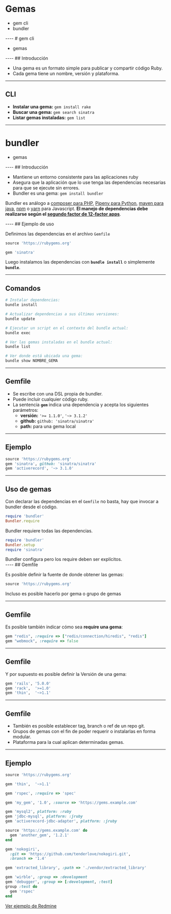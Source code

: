 # Gemas

<div class="main-list">

* gem cli
* bundler
</div>
----
# gem cli

<div class="main-list">

* gemas

</div>
----
## Introducción

* Una gema es un formato simple para publicar y compartir código Ruby.
* Cada gema tiene un nombre, versión y plataforma.

----
## CLI

* **Instalar una gema:** `gem install rake`
* **Buscar una gema:** `gem search sinatra`
* **Listar gemas instaladas:** `gem list`
----
# bundler

<div class="main-list">

* gemas

</div>
----
## Introducción

* Mantiene un entorno consistente para las aplicaciones ruby
* Asegura que la aplicación que lo use tenga las dependencias necesarias
  para que se ejecute sin errores.
* Bundler es una gema: `gem install bundler`

<div class="fragment small">

Bundler es análogo a [composer para PHP](https://getcomposer.org/),
[Pipenv para Python](https://pipenv.pypa.io/en/stable/), [maven para java](https://maven.apache.org/),
[npm](https://www.npmjs.com/) o [yarn](https://yarnpkg.com/) para Javascript.
**El manejo de dependencias debe realizarse según el [segundo factor de 12-factor
apps](https://12factor.net/dependencies)**.
</div>
----
## Ejemplo de uso

Definimos las dependencias en el archivo `Gemfile`

```ruby
source 'https://rubygems.org'

gem 'sinatra'
```

<div class="small fragment">

Luego instalamos las dependencias con **`bundle install`** o simplemente **`bundle`**.
</div>

----
## Comandos

```bash
# Instalar dependencias:
bundle install

# Actualizar dependencias a sus últimas versiones:
bundle update

# Ejecutar un script en el contexto del bundle actual:
bundle exec

# Ver las gemas instaladas en el bundle actual:
bundle list

# Ver donde está ubicada una gema:
bundle show NOMBRE_GEMA
```

----
## Gemfile

* Se escribe con una DSL propia de bundler.
* Puede incluir cualquier código ruby.
* La sentencia **`gem`** indica una dependencia y acepta los siguientes
parámetros:
  * **versión:** `'>= 1.1.0'`, `'~> 3.1.2'`
  * **github:** `github: 'sinatra/sinatra'`
  * **path:** para una gema local

----
## Ejemplo

```ruby
source 'https://rubygems.org'
gem 'sinatra', github: 'sinatra/sinatra'
gem 'activerecord', '~> 3.1.0'
```

----
## Uso de gemas

Con declarar las dependencias en el `Gemfile` no basta, hay que invocar a
bundler desde el código.

<div class="container">

<div class="col">

```ruby
require 'bundler'
Bundler.require


```
<div class="small">
Bundler requiere todas las dependencias.
</div>
</div>

<div class="col">

```ruby
require 'bundler'
Bundler.setup
require 'sinatra'
```
<div class="small">
Bundler configura  pero los require deben ser explícitos.
</div>
</div>
</div>
----
<!-- .slide: data-auto-animate -->
## Gemfile

Es posible definir la fuente de donde obtener las gemas:

```ruby
source 'https://rubygems.org'
```

<div class="small fragment">

Incluso es posible hacerlo por gema o grupo de gemas
</div>

----
<!-- .slide: data-auto-animate -->
## Gemfile

Es posible también indicar cómo sea **require una gema**:

```ruby
gem "redis", :require => ["redis/connection/hiredis", "redis"]
gem "webmock", :require => false
```

----
<!-- .slide: data-auto-animate -->
## Gemfile

Y por supuesto es posible definir la Versión de una gema: 

```ruby
gem 'rails', '5.0.0'
gem 'rack',  '>=1.0'
gem 'thin',  '~>1.1'
```

----
<!-- .slide: data-auto-animate -->
## Gemfile

* También es posible establecer tag, branch o ref de un repo git.
* Grupos de gemas con el fin de poder requerir o instalarlas en forma modular.
* Plataforma para la cual aplican determinadas gemas.

----
## Ejemplo

```ruby
source 'https://rubygems.org'

gem 'thin',  '~>1.1'

gem 'rspec', :require => 'spec'

gem 'my_gem', '1.0', :source => 'https://gems.example.com'

gem 'mysql2', platform: :ruby
gem 'jdbc-mysql', platform: :jruby
gem 'activerecord-jdbc-adapter', platform: :jruby

source 'https://gems.example.com' do
  gem 'another_gem', '1.2.1'
end

gem 'nokogiri', 
  :git => 'https://github.com/tenderlove/nokogiri.git', 
  :branch => '1.4'

gem 'extracted_library', :path => './vendor/extracted_library'

gem 'wirble', :group => :development
gem 'debugger', :group => [:development, :test]
group :test do
  gem 'rspec'
end
```
<div class="small">

[Ver ejemplo de Redmine](https://github.com/redmine/redmine/blob/master/Gemfile)
</div>
